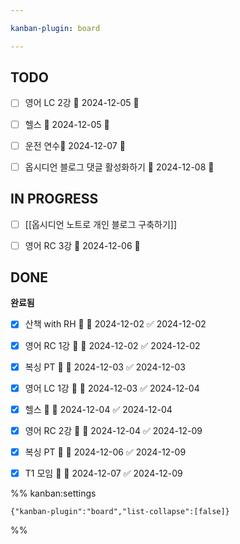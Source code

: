 ```yaml
---

kanban-plugin: board

---
```


## TODO

- [ ] 영어 LC 2강 📅 2024-12-05 🔺
- [ ] 헬스 📅 2024-12-05 🔺
- [ ] 운전 연수📅 2024-12-07 🔺
- [ ] 옵시디언 블로그 댓글 활성화하기 📅 2024-12-08 🔼


## IN PROGRESS

- [ ] [[옵시디언 노트로 개인 블로그 구축하기]]
- [ ] 영어 RC 3강 📅 2024-12-06 🔺


## DONE

**완료됨**
- [x] 산책 with RH 🔺 📅 2024-12-02 ✅ 2024-12-02
- [x] 영어 RC 1강 🔺 📅 2024-12-02 ✅ 2024-12-02
- [x] 복싱 PT 🔺 📅 2024-12-03 ✅ 2024-12-03
- [x] 영어 LC 1강 🔺 📅 2024-12-03 ✅ 2024-12-04
- [x] 헬스 🔺 📅 2024-12-04 ✅ 2024-12-04
- [x] 영어 RC 2강 🔺 📅 2024-12-04 ✅ 2024-12-09
- [x] 복싱 PT 🔺 📅 2024-12-06 ✅ 2024-12-09
- [x] T1 모임 🔽 📅 2024-12-07 ✅ 2024-12-09




%% kanban:settings
```
{"kanban-plugin":"board","list-collapse":[false]}
```
%%